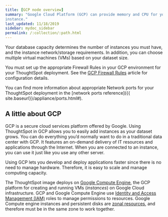 ```yaml
---
title: [GCP node overview]
summary: "Google Cloud Platform (GCP) can provide memory and CPU for your ThoughtSpot
instance."
last_updated: 11/18/2019
sidebar: mydoc_sidebar
permalink: /:collection/:path.html
---
```


Your database capacity determines the number of instances you must have, and
the instance network/storage requirements. In addition, you can choose multiple
virtual machines (VMs) based on your dataset size.

You must set up the appropriate Firewall Rules in your GCP environment
for your ThoughtSpot deployment. See the [GCP Firewall Rules](https://cloud.google.com/vpc/docs/firewalls)
article for configuration details.

You can find more information about appropriate Network ports for your
ThoughtSpot deployment in the [network ports reference]({{ site.baseurl}}/appliance/ports.html#).

## A little about GCP

GCP is a secure cloud services platform offered by Google. Using
ThoughtSpot in GCP allows you to easily add instances as your dataset grows.
You can do everything you’d normally want to do in a traditional data center
with GCP. It features an on-demand delivery of IT resources and applications
through the Internet. When you are connected to an instance, you can use it just
like you use any other server.

Using GCP lets you develop and deploy applications faster since there is no need
to manage hardware. Therefore, it is easy to scale and manage computing
capacity.

The ThoughtSpot image deploys on [Google Compute
Engine](https://cloud.google.com/compute/docs/), the GCP platform for creating
and running VMs (_instances_) on Google Cloud infrastructure. GCP
and Google Compute Engine use [Identity and Access Management
(IAM)](https://cloud.google.com/iam/) roles to manage permissions to resources.
Google Compute engine instances and persistent disks are [zonal
resources](https://cloud.google.com/compute/docs/regions-zones/), and therefore
must be in the same zone to work together.  
